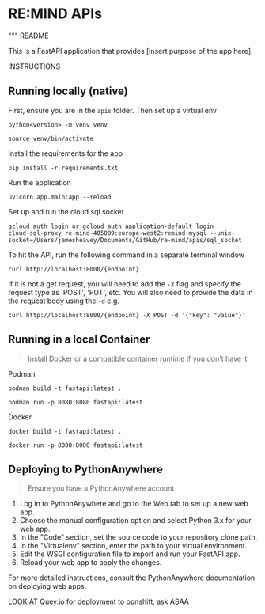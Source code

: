 # RE:MIND APIs

"""
README

This is a FastAPI application that provides [insert purpose of the app here].

INSTRUCTIONS

## Running locally (native)

First, ensure you are in the `apis` folder. Then set up a virtual env

```
python<version> -m venv venv

source venv/bin/activate
```

Install the requirements for the app

```
pip install -r requirements.txt
```

Run the application

```
uvicorn app.main:app --reload
```

Set up and run the cloud sql socket

```
gcloud auth login or gcloud auth application-default login
cloud-sql-proxy re-mind-405009:europe-west2:remind-mysql --unix-socket=/Users/jamesheavey/Documents/GitHub/re-mind/apis/sql_socket
```

To hit the API, run the following command in a separate terminal window

```
curl http://localhost:8000/{endpoint}
```

If it is not a get request, you will need to add the `-X` flag and specify the request type as 'POST', 'PUT', etc. You will also need to provide the data in the request body using the `-d` e.g.

```
curl http://localhost:8000/{endpoint} -X POST -d '{"key": "value"}'
```

## Running in a local Container

> Install Docker or a compatible container runtime if you don't have it

Podman

```
podman build -t fastapi:latest .

podman run -p 8080:8080 fastapi:latest
```

Docker

```
docker build -t fastapi:latest .

docker run -p 8000:8000 fastapi:latest
```

## Deploying to PythonAnywhere

> Ensure you have a PythonAnywhere account

1. Log in to PythonAnywhere and go to the Web tab to set up a new web app.
2. Choose the manual configuration option and select Python 3.x for your web app.
3. In the "Code" section, set the source code to your repository clone path.
4. In the "Virtualenv" section, enter the path to your virtual environment.
5. Edit the WSGI configuration file to import and run your FastAPI app.
6. Reload your web app to apply the changes.

For more detailed instructions, consult the PythonAnywhere documentation on deploying web apps.


LOOK AT Quey.io for deployment to opnshift, ask ASAA
